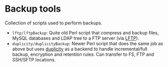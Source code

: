 Backup tools
============

Collection of scripts used to perform backups.

* `lftp/lftpBackup`: Quite old Perl script that compress and backup files, MySQL databases and LDAP tree to a FTP server (via [LFTP](http://lftp.yar.ru)).
* `duplicity/duplicityBackup`: Newer Perl script that does the same job as above but uses [duplicity](http://duplicity.nongnu.org) as a backend to handle incremental/full backup, encryption and retention rules. Can transfer to FS, FTP and SSH/SFTP locations.